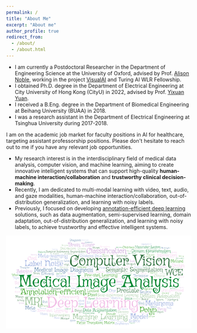 ```yaml
---
permalink: /
title: "About Me"
excerpt: "About me"
author_profile: true
redirect_from: 
  - /about/
  - /about.html
---
```


<!-- * I am currently a Postdoc Fellow in <a href="http://www.ee.cityu.edu.hk/~yxyuan/index.htm" target="_blank">Artificial Intelligence in Medicine (AIM) group</a> at **City University of Hong Kong (CityU)**, advised by Prof. <a href="http://www.ee.cuhk.edu.hk/~yxyuan/people/people.htm" target="_blank">Yixuan Yuan</a>. -->
<!-- * I am currently a Postdoctoral Researcher in the <a href="https://eng.ox.ac.uk/biomedical-image-analysis/noble-group/" target="_blank">Biomedical Image Analysis (BioMedIA) group</a> and the <a href="https://www.robots.ox.ac.uk/~vgg/" target="_blank">Visual Geometry Group (VGG)</a> at <a href="https://www.ox.ac.uk/" target="_blank">University of Oxford</a>, working on the project <a href="https://www.robots.ox.ac.uk/~vgg/projects/visualai/" target="_blank">VisualAI</a>. -->
* I am currently a Postdoctoral Researcher in the Department of Engineering Science at the University of Oxford, advised by Prof. <a href="https://ibme.ox.ac.uk/people/alison-noble/" target="_blank">Alison Noble</a>, working in the project <a href="https://www.robots.ox.ac.uk/~vgg/projects/visualai/" target="_blank">VisualAI</a> and Turing AI WLR Fellowship.
* I obtained Ph.D. degree in the Department of Electrical Engineering at City University of Hong Kong (CityU) in 2022, advised by Prof. <a href="http://www.ee.cuhk.edu.hk/~yxyuan/people/people.htm" target="_blank">Yixuan Yuan</a>.
* I received a B.Eng. degree in the Department of Biomedical Engineering at Beihang University (BUAA) in 2018. 
* I was a research assistant in the Department of Electrical Engineering at Tsinghua University during 2017-2018.<!-- , advised by Prof. Yongfeng Huang.  -->

I am on the academic job market for faculty positions in AI for healthcare, targeting assistant professorship positions. Please don't hesitate to reach out to me if you have any relevant job opportunities.

<!-- * My research interests include medical image analysis and deep learning. Recently, I am dedicated to multi-modal learning with vision, text, audio, and gaze, out-of-distribution generalization, zero/few-shot learning, learning with noisy labels. Previously, I studied topics of making adequate use of unlabeled data and augmenting the limited labeled data for data-efficient deep learning.  -->
<!-- * My research interest is in the interdisciplinary field of medical image analysis, computer vision, and machine learning, aiming to create innovative intelligent systems that can support the high-quality medical diagnosis and interventions.  -->
* My research interest is in the interdisciplinary field of medical data analysis, computer vision, and machine learning, aiming to create innovative intelligent systems that can support high-quality **human-machine interaction/collaboration** and **trustworthy clinical decision-making**. 
* Recently, I am dedicated to multi-modal learning with video, text, audio, and gaze modalities, human-machine interaction/collaboration, out-of-distribution generalization, and learning with noisy labels. 
* Previously, I focused on developing <a href="https://guo-xiaoqing.github.io/research/" target="_blank">annotation-efficient deep learning</a> solutions, such as data augmentation, semi-supervised learning, domain adaptation, out-of-distribution generalization, and learning with noisy labels, to achieve trustworthy and effective intelligent systems. 

![Words](https://github.com/Guo-Xiaoqing/Guo-Xiaoqing.github.io/raw/master/images/Word_Art.png)
